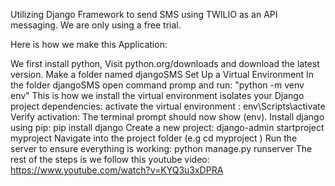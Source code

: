 Utilizing Django Framework to send SMS using TWILIO as an API messaging. We are only using a free trial.

Here is how we make this Application:

We first install python, Visit python.org/downloads and download the latest version. Make a folder named djangoSMS Set Up a Virtual Environment In the folder djangoSMS open command promp and run: "python -m venv env" This is how we install the virtual environment isolates your Django project dependencies: activate the virtual environment : env\Scripts\activate Verify activation: The terminal prompt should now show (env). Install django using pip: pip install django Create a new project: django-admin startproject myproject Navigate into the project folder (e.g cd myproject ) Run the server to ensure everything is working: python manage.py runserver The rest of the steps is we follow this youtube video: https://www.youtube.com/watch?v=KYQ3u3xDPRA
